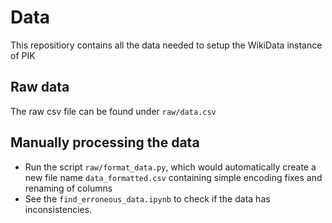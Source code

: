 # Data

This repositiory contains all the data needed to setup the WikiData instance of PIK


## Raw data
The raw csv file can be found under `raw/data.csv`

## Manually processing the data
- Run the script `raw/format_data.py`, which would automatically create a new file name `data_formatted.csv` containing simple encoding fixes and renaming of columns
- See the `find_erroneous_data.ipynb` to check if the data has inconsistencies.
